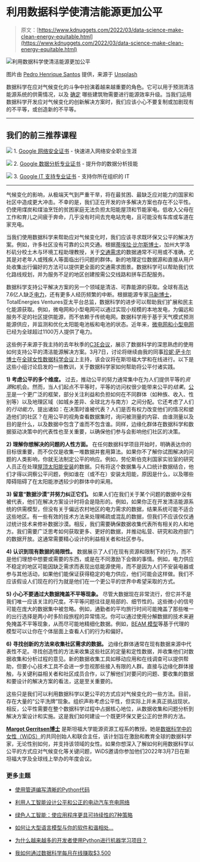 # 利用数据科学使清洁能源更加公平

> 原文：[https://www.kdnuggets.com/2022/03/data-science-make-clean-energy-equitable.html](https://www.kdnuggets.com/2022/03/data-science-make-clean-energy-equitable.html)

![利用数据科学使清洁能源更加公平](../Images/d868379170fbb64c5d15deb01f9e9251.png)

图片由 [Pedro Henrique Santos](https://unsplash.com/@phcsantos?utm_source=unsplash&utm_medium=referral&utm_content=creditCopyText) 提供，来源于 [Unsplash](https://unsplash.com/?utm_source=unsplash&utm_medium=referral&utm_content=creditCopyText)

数据科学在应对气候变化的斗争中扮演着越来越重要的角色。它可以用于预测清洁能源系统的供需情况，以及 [确定](https://www.widsconference.org/blog_archive/the-women-in-data-science-wids-datathon-2022-is-now-live-on-kaggle) 哪些建筑物需要进行能源效率升级。当我们运用数据科学开发应对气候变化的创新解决方案时，我们应该小心不要复制或加剧现有的不平等，或创造新的不平等。

* * *

## 我们的前三推荐课程

![](../Images/0244c01ba9267c002ef39d4907e0b8fb.png) 1\. [Google 网络安全证书](https://www.kdnuggets.com/google-cybersecurity) - 快速进入网络安全职业生涯

![](../Images/e225c49c3c91745821c8c0368bf04711.png) 2\. [Google 数据分析专业证书](https://www.kdnuggets.com/google-data-analytics) - 提升你的数据分析技能

![](../Images/0244c01ba9267c002ef39d4907e0b8fb.png) 3\. [Google IT 支持专业证书](https://www.kdnuggets.com/google-itsupport) - 支持你所在组织的 IT

* * *

气候变化的影响，从极端天气到严重干旱，将在最贫困、最缺乏应对能力的国家和社区中造成更大冲击。不幸的是，我们正在开发的许多解决方案也存在不公平性。仍使用煤炭和煤油烹饪的贫困家庭无法负担太阳能屋顶和节能家电。低收入父母在工作和育儿之间疲于奔命，几乎没有时间去充电站充电，且可能没有车库或车道在家充电。

当我们使用数据科学来帮助应对气候变化时，我们应该寻求既环保又公平的解决方案。例如，许多社区没有可靠的公共交通。根据[蒂埃拉·比尔斯博士](https://www.widsconference.org/tierra-bills.html)，加州大学洛杉矶分校土木与环境工程助理教授，关于[交通需求](https://link.springer.com/chapter/10.1007/978-3-030-76059-5_8)的数据通常不可用或不准确，尤其是对老年人或残疾人等面临出行问题的群体。新的地理定位数据源和直接从用户处收集出行偏好的方法可以提供更全面的交通需求图景。数据科学可以帮助我们优化路线规划，并为服务不足的地区创建按需公交线路和拼车匹配服务。

数据科学支持公平解决方案的另一个领域是清洁、可靠能源的获取。全球有高达7.6亿人缺乏[电力](https://www.worldbank.org/en/news/press-release/2021/06/07/report-universal-access-to-sustainable-energy-will-remain-elusive-without-addressing-inequalities)，还有更多人经历频繁的中断。根据能源专家[马新博士](https://www.widsconference.org/xinma.html)，TotalEnergies Ventures亚太平台总监，数据科学的进步可以帮助我们扩展和民主化能源获取。例如，微电网和小型电网可以通过实现小规模的本地发电，为偏远和服务不足的社区提供能源，而不依赖于传统电网。数据科学用于基于天气模式预测能源供应，并监测和优化太阳能电池板和电池的状态。近年来，[微电网和小型电网](https://www.worldbank.org/en/news/press-release/2021/06/07/report-universal-access-to-sustainable-energy-will-remain-elusive-without-addressing-inequalities)已经为全球超过1100万人提供了电力。

这些例子来源于我主持的去年秋季的[C3E会议](https://www.youtube.com/watch?v=7o_0Bq7T3cE&t=33s)，展示了数据科学的深思熟虑的使用如何支持公平的清洁能源解决方案。3月7日，讨论将继续由我的同事[珍妮·萨卡尔博士](https://www.widsconference.org/jenny-suckale.html)在[全球女性数据科学会议](https://www.widsconference.org/)上主持，该会议将在斯坦福大学和在线进行。以下是这些小组讨论启发的一些教训，关于数据科学家如何帮助将公平付诸实践。

**1) 考虑公平的多个维度。** 过去，推动公平的努力通常集中在为人们提供平等的*资源*和机会。然而，当人们起点不平等时，平等的访问权很少能带来公平的*结果*。[公平](https://medium.com/paper-pinecone/teaching-the-difference-between-equality-equity-and-justice-in-preschool-paper-pinecone-3c6bbbd443ca)是一个更广泛的框架，部分关注利益和负担如何在不同群体（如种族、收入、性别等）以及地理区域（如城乡差异、全球北方与南方）之间分配。它还考虑了人们的*行动能力*，提出诸如：在决策时谁被代表？人们是否有权力改变他们的情况和塑造他们的社区？在用公平的视角查看数据集时，询问被测量的内容、由谁测量以及目的是什么，以及数据中包含了谁而不包含谁。同样，边缘化群体在数据科学和数据驱动决策中的代表性也至关重要，以确保他们参与会影响他们社区的决策。

**2) 理解你想解决的问题的人性方面。** 在任何数据科学项目开始时，明确表达你的目标很重要，而不仅仅是收集一堆数据并套用算法。如果你不了解你试图解决的问题的人类影响，你就无法制定公平的响应。例如，劳伦斯伯克利国家实验室的研究人员正在处理[屋顶太阳能安装](https://emp.lbl.gov/projects/solar)的数据。只有将这个数据集与人口统计数据结合，他们才得以洞察公平问题，例如谁在（或不在）安装太阳能，原因是什么，以及哪些障碍阻碍了在太阳能渗透较少的群体中的采用。

**3) 留意“数据沙漠”并努力纠正它们。** 如果人们在我们关于某个问题的数据中没有被代表，他们在解决方案设计时将会是隐形的。例如，如果你正在开发清洁能源系统的供需模型，但没有关于偏远农村地区的电力需求的数据，结果系统可能不适合这些地区。有一些有效的技术方法来处理稀疏或混乱的数据，但我们不应该仅仅通过统计技术来修补数据沙漠。相反，我们需要确保数据收集代表所有相关的人和地方。我们需要广泛思考如何获取更多、更好的数据，并推动私营、研究和政府部门的数据开放。这通常需要精心设计的利益相关者和社区参与。

**4) 认识到现有数据的局限性。** 数据展示了人们在现有资源和限制下的行为，而不是他们理想中想要或需要的东西，或是在不同激励下会做的事情。例如，电力供应不稳定的地区可能因缺乏需求而表现出低能源使用，而不是因为人们不安装电器或参与其他活动，如果他们能保证获得稳定的电力供应，他们可能会这样做。我们不应该假设人们现在的行为就是他们在一个更公平的世界中希望采取的方式。

**5) 小心不要通过大数据掩盖不平等现象。** 尽管大数据现在非常流行，但它并不是我们唯一应该关注的尺度。不平等问题往往是局部的、细节性的。这些微小的信号可能在庞大的数据集中被忽略。例如，通勤者的平均旅行时间可能掩盖了那些唯一的出行选择是两小时多阶段旅程的异常情况。你可以通过使用分解数据的技术来避免掩盖不平等现象，从而尽可能地精细化数据。例如，[BEAM 模型](https://transportation.lbl.gov/beam)等基于代理的模型可以让你在个体层面上查看人们的行为和偏好。

**6) 寻找创新的方法来收集社区需求的数据。** 边缘化群体通常在现有数据来源中代表性不足。寻找创造性的方法来收集这些社区的定量和定性数据，并收集他们对数据收集和分析过程的意见。新的数据收集工具如移动应用和在线调查可以提供帮助，但要小心技术工具不会进一步忽视那些接入有限的人群。直接与边缘化群体接触，与关键利益相关者和社区成员合作，以了解他们对要问的问题、要收集的数据和要设计的解决方案的看法，这是至关重要的。

这些只是我们可以利用数据科学以更公平的方式应对气候变化的一些方法。目前，存在大量的“公平洗牌”现象。组织声称考虑公平性，但实际上并未真正挑战现状。相反，公平性需要在整个数据科学过程中占据核心地位，从数据收集和问题分析到解决方案设计和实施。这是我们如何建设一个既更环保又更公正的世界的方法。

**[Margot Gerritsen博士](https://www.linkedin.com/in/margot-gerritsen-2b01084/)** 是斯坦福大学能源资源工程系的教授。她是[数据科学中的女性（WiDS）](https://www.widsconference.org/)的共同创始人和联合主任，该计划旨在激励和教育全球的数据科学家，无论性别如何，并支持该领域的女性。如果你想深入了解如何利用数据科学以公平的方式应对气候变化等关键问题，WiDS邀请你参加他们2022年3月7日在斯坦福大学及全球线上举办的年度会议。

### 更多主题

+   [使用管道编写清晰的Python代码](https://www.kdnuggets.com/2021/12/write-clean-python-code-pipes.html)

+   [利用人工智能设计公平和公正的电动汽车充电网络](https://www.kdnuggets.com/leveraging-ai-to-design-fair-and-equitable-ev-charging-grids)

+   [绿色人工智能：使应用程序更具可持续性的7种策略](https://www.kdnuggets.com/greening-ai-7-strategies-to-make-applications-more-sustainable)

+   [如何让大型语言模型与你的软件和谐相处…](https://www.kdnuggets.com/how-to-make-large-language-models-play-nice-with-your-software-using-langchain)

+   [为什么越来越多的开发者使用Python进行机器学习项目？](https://www.kdnuggets.com/2022/01/developers-python-machine-learning-projects.html)

+   [我如何通过数据科学每月在线赚取$3,500](https://www.kdnuggets.com/2023/01/make-3500-online-every-month-data-science.html)

